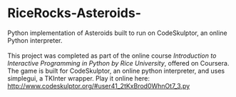 # RiceRocks-Asteroids-
Python implementation of Asteroids built to run on CodeSkulptor, an online Python interpreter.
<br>
<br>
This project was completed as part of the online course <i>Introduction to Interactive Programming in Python by Rice University</i>, offered on Coursera. The game is built for CodeSkulptor, an online python interpreter, and uses simplegui, a TKInter wrapper. Play it online here:  http://www.codeskulptor.org/#user41_2tKxBrod0WhnOt7_3.py
